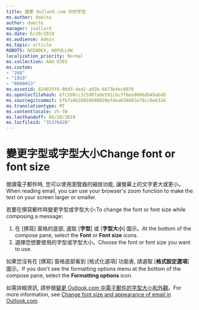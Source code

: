```yaml
---
title: 變更 Outlook.com 中的字型
ms.author: daeite
author: daeite
manager: joallard
ms.date: 6/20/2019
ms.audience: Admin
ms.topic: article
ROBOTS: NOINDEX, NOFOLLOW
localization_priority: Normal
ms.collection: Adm_O365
ms.custom:
- "268"
- "1919"
- "8000013"
ms.assetid: 824035f6-90d3-4ea2-a92b-6b73b4ec0076
ms.openlocfilehash: bfc598cc1c5d07a9e591cbcff6ee0006db49abd8
ms.sourcegitcommit: 5fb7a4b28859690020efdea630d03e70cc0e6334
ms.translationtype: MT
ms.contentlocale: zh-TW
ms.lasthandoff: 06/28/2019
ms.locfileid: "35376428"
---
```

# <a name="change-font-or-font-size"></a><span data-ttu-id="16b47-102">變更字型或字型大小</span><span class="sxs-lookup"><span data-stu-id="16b47-102">Change font or font size</span></span>

<span data-ttu-id="16b47-103">閱讀電子郵件時, 您可以使用瀏覽器的縮放功能, 讓螢幕上的文字更大或更小。</span><span class="sxs-lookup"><span data-stu-id="16b47-103">When reading email, you can use your browser's zoom function to make the text on your screen larger or smaller.</span></span>
  
<span data-ttu-id="16b47-104">若要在撰寫郵件時變更字型或字型大小:</span><span class="sxs-lookup"><span data-stu-id="16b47-104">To change the font or font size while composing a message:</span></span>
  
1. <span data-ttu-id="16b47-105">在 [撰寫] 窗格的底部, 選取 [**字型**] 或 [**字型大小**] 圖示。</span><span class="sxs-lookup"><span data-stu-id="16b47-105">At the bottom of the compose pane, select the **Font** or **Font size** icons.</span></span>
2. <span data-ttu-id="16b47-106">選擇您想要使用的字型或字型大小。</span><span class="sxs-lookup"><span data-stu-id="16b47-106">Choose the font or font size you want to use.</span></span>

<span data-ttu-id="16b47-107">如果您沒有在 [撰寫] 窗格底部看到 [格式化選項] 功能表, 請選取 [**格式設定選項**] 圖示。</span><span class="sxs-lookup"><span data-stu-id="16b47-107">If you don't see the formatting options menu at the bottom of the compose pane, select the **Formatting options** icon.</span></span>
  
<span data-ttu-id="16b47-108">如需詳細資訊, 請參閱[變更 Outlook.com 中電子郵件的字型大小和外觀](https://support.office.com/article/0b4eb323-23fc-4d5d-adbf-cae14c9c0386?wt.mc_id=Office_Outlook_com_Alchemy)。</span><span class="sxs-lookup"><span data-stu-id="16b47-108">For more information, see [Change font size and appearance of email in Outlook.com](https://support.office.com/article/0b4eb323-23fc-4d5d-adbf-cae14c9c0386?wt.mc_id=Office_Outlook_com_Alchemy).</span></span>